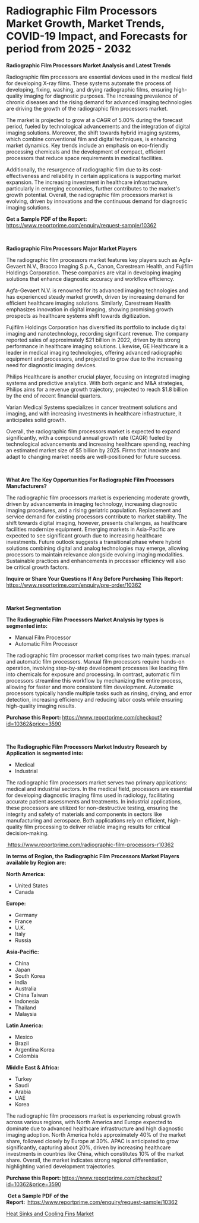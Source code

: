 <p><h1>Radiographic Film Processors Market Growth, Market Trends, COVID-19 Impact, and Forecasts for period from 2025 - 2032</h1></p><p><strong>Radiographic Film Processors Market Analysis and Latest Trends</strong></p>
<p><p>Radiographic film processors are essential devices used in the medical field for developing X-ray films. These systems automate the process of developing, fixing, washing, and drying radiographic films, ensuring high-quality imaging for diagnostic purposes. The increasing prevalence of chronic diseases and the rising demand for advanced imaging technologies are driving the growth of the radiographic film processors market.</p><p>The market is projected to grow at a CAGR of 5.00% during the forecast period, fueled by technological advancements and the integration of digital imaging solutions. Moreover, the shift towards hybrid imaging systems, which combine conventional film and digital techniques, is enhancing market dynamics. Key trends include an emphasis on eco-friendly processing chemicals and the development of compact, efficient processors that reduce space requirements in medical facilities.</p><p>Additionally, the resurgence of radiographic film due to its cost-effectiveness and reliability in certain applications is supporting market expansion. The increasing investment in healthcare infrastructure, particularly in emerging economies, further contributes to the market's growth potential. Overall, the radiographic film processors market is evolving, driven by innovations and the continuous demand for diagnostic imaging solutions.</p></p>
<p><strong>Get a Sample PDF of the Report:&nbsp;</strong> <a href="https://www.reportprime.com/enquiry/request-sample/10362?utm_campaign=1871&utm_medium=2&utm_source=Github&utm_content=ia&utm_term=15022025&utm_id=radiographic-film-processors">https://www.reportprime.com/enquiry/request-sample/10362</a></p>
<p>&nbsp;</p>
<p><strong>Radiographic Film Processors Major Market Players</strong></p>
<p><p>The radiographic film processors market features key players such as Agfa-Gevaert N.V., Bracco Imaging S.p.A., Canon, Carestream Health, and Fujifilm Holdings Corporation. These companies are vital in developing imaging solutions that enhance diagnostic accuracy and workflow efficiency.</p><p>Agfa-Gevaert N.V. is renowned for its advanced imaging technologies and has experienced steady market growth, driven by increasing demand for efficient healthcare imaging solutions. Similarly, Carestream Health emphasizes innovation in digital imaging, showing promising growth prospects as healthcare systems shift towards digitization.</p><p>Fujifilm Holdings Corporation has diversified its portfolio to include digital imaging and nanotechnology, recording significant revenue. The company reported sales of approximately $21 billion in 2022, driven by its strong performance in healthcare imaging solutions. Likewise, GE Healthcare is a leader in medical imaging technologies, offering advanced radiographic equipment and processors, and projected to grow due to the increasing need for diagnostic imaging devices.</p><p>Philips Healthcare is another crucial player, focusing on integrated imaging systems and predictive analytics. With both organic and M&A strategies, Philips aims for a revenue growth trajectory, projected to reach $1.8 billion by the end of recent financial quarters.</p><p>Varian Medical Systems specializes in cancer treatment solutions and imaging, and with increasing investments in healthcare infrastructure, it anticipates solid growth.</p><p>Overall, the radiographic film processors market is expected to expand significantly, with a compound annual growth rate (CAGR) fueled by technological advancements and increasing healthcare spending, reaching an estimated market size of $5 billion by 2025. Firms that innovate and adapt to changing market needs are well-positioned for future success.</p></p>
<p>&nbsp;</p>
<p><strong>What Are The Key Opportunities For Radiographic Film Processors Manufacturers?</strong></p>
<p><p>The radiographic film processors market is experiencing moderate growth, driven by advancements in imaging technology, increasing diagnostic imaging procedures, and a rising geriatric population. Replacement and service demand for existing processors contribute to market stability. The shift towards digital imaging, however, presents challenges, as healthcare facilities modernize equipment. Emerging markets in Asia-Pacific are expected to see significant growth due to increasing healthcare investments. Future outlook suggests a transitional phase where hybrid solutions combining digital and analog technologies may emerge, allowing processors to maintain relevance alongside evolving imaging modalities. Sustainable practices and enhancements in processor efficiency will also be critical growth factors.</p></p>
<p><strong>Inquire or Share Your Questions If Any Before Purchasing This Report:</strong> <a href="https://www.reportprime.com/enquiry/pre-order/10362?utm_campaign=1871&utm_medium=2&utm_source=Github&utm_content=ia&utm_term=15022025&utm_id=radiographic-film-processors">https://www.reportprime.com/enquiry/pre-order/10362</a></p>
<p>&nbsp;</p>
<p><strong>Market Segmentation</strong></p>
<p><strong>The Radiographic Film Processors Market Analysis by types is segmented into:</strong></p>
<p><ul><li>Manual Film Processor</li><li>Automatic Film Processor</li></ul></p>
<p><p>The radiographic film processor market comprises two main types: manual and automatic film processors. Manual film processors require hands-on operation, involving step-by-step development processes like loading film into chemicals for exposure and processing. In contrast, automatic film processors streamline this workflow by mechanizing the entire process, allowing for faster and more consistent film development. Automatic processors typically handle multiple tasks such as rinsing, drying, and error detection, increasing efficiency and reducing labor costs while ensuring high-quality imaging results.</p></p>
<p><strong>Purchase this Report:&nbsp;</strong><a href="https://www.reportprime.com/checkout?id=10362&price=3590&utm_campaign=1871&utm_medium=2&utm_source=Github&utm_content=ia&utm_term=15022025&utm_id=radiographic-film-processors">https://www.reportprime.com/checkout?id=10362&price=3590</a></p>
<p>&nbsp;</p>
<p><strong>The Radiographic Film Processors Market Industry Research by Application is segmented into:</strong></p>
<p><ul><li>Medical</li><li>Industrial</li></ul></p>
<p><p>The radiographic film processors market serves two primary applications: medical and industrial sectors. In the medical field, processors are essential for developing diagnostic imaging films used in radiology, facilitating accurate patient assessments and treatments. In industrial applications, these processors are utilized for non-destructive testing, ensuring the integrity and safety of materials and components in sectors like manufacturing and aerospace. Both applications rely on efficient, high-quality film processing to deliver reliable imaging results for critical decision-making.</p></p>
<p><a href="https://www.reportprime.com/radiographic-film-processors-r10362?utm_campaign=1871&utm_medium=2&utm_source=Github&utm_content=ia&utm_term=15022025&utm_id=radiographic-film-processors">&nbsp;https://www.reportprime.com/radiographic-film-processors-r10362</a></p>
<p><strong>In terms of Region, the Radiographic Film Processors Market Players available by Region are:</strong></p>
<p>
    <p> <strong> North America: </strong>
        <ul>
            <li>United States</li>
            <li>Canada</li>
        </ul>
        </p> 
    <p> <strong> Europe: </strong>
        <ul>
            <li>Germany</li>
            <li>France</li>
            <li>U.K.</li>
            <li>Italy</li>
            <li>Russia</li>
        </ul>
        </p> 
    <p> <strong> Asia-Pacific: </strong>
        <ul>
            <li>China</li>
            <li>Japan</li>
            <li>South Korea</li>
            <li>India</li>
            <li>Australia</li>
            <li>China Taiwan</li>
            <li>Indonesia</li>
            <li>Thailand</li>
            <li>Malaysia</li>
        </ul>
        </p> 
    <p> <strong> Latin America: </strong>
        <ul>
            <li>Mexico</li>
            <li>Brazil</li>
            <li>Argentina Korea</li>
            <li>Colombia</li>
        </ul>
        </p> 
    <p> <strong> Middle East & Africa: </strong>
        <ul>
            <li>Turkey</li>
            <li>Saudi</li>
            <li>Arabia</li>
            <li>UAE</li>
            <li>Korea</li>
        </ul>
    </p>
    </p>
<p><p>The radiographic film processors market is experiencing robust growth across various regions, with North America and Europe expected to dominate due to advanced healthcare infrastructure and high diagnostic imaging adoption. North America holds approximately 40% of the market share, followed closely by Europe at 30%. APAC is anticipated to grow significantly, capturing about 20%, driven by increasing healthcare investments in countries like China, which constitutes 10% of the market share. Overall, the market indicates strong regional differentiation, highlighting varied development trajectories.</p></p>
<p><strong>Purchase this Report: </strong><a href="https://www.reportprime.com/checkout?id=10362&price=3590&utm_campaign=1871&utm_medium=2&utm_source=Github&utm_content=ia&utm_term=15022025&utm_id=radiographic-film-processors">https://www.reportprime.com/checkout?id=10362&price=3590</a></p>
<p>&nbsp;<strong>Get a Sample PDF of the Report:&nbsp;&nbsp;</strong><a href="https://www.reportprime.com/enquiry/request-sample/10362?utm_campaign=1871&utm_medium=2&utm_source=Github&utm_content=ia&utm_term=15022025&utm_id=radiographic-film-processors">https://www.reportprime.com/enquiry/request-sample/10362</a></p>
<p><strong></strong></p>
<p><p><a href="https://github.com/marloy8/Market-Research-Report-List-7/blob/main/heat-sinks-and-cooling-fins-market.md?utm_campaign=1871&utm_medium=2&utm_source=Github&utm_content=ia&utm_term=15022025&utm_id=radiographic-film-processors">Heat Sinks and Cooling Fins Market</a></p></p>